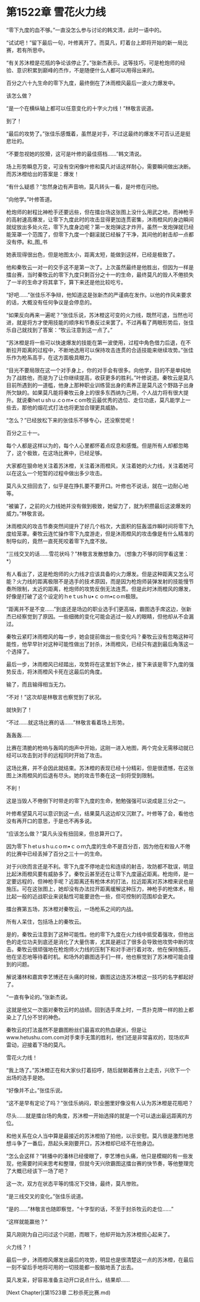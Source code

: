 # 第1522章 雪花火力线

“零下九度的血不够。”一直没怎么参与讨论的韩文清，此时一语中的。

“试试吧！”留下最后一句，叶修离开了。而莫凡，盯着台上即将开始的新一局比赛，若有所思中。

“有关苏沐橙是花瓶的争论该停止了。”张新杰表示。这等技巧，可是枪炮师的经验、意识积累到巅峰的杰作，不是随便什么人都可以用得出来的。

百分之六十九生命的零下九度，最终倒在了沐雨橙风最后一波火力爆发中。

该怎么做？

“是一个在横纵轴上都可以任意变化的十字火力线！”林敬言说道。

到了！

“最后的攻势了。”张佳乐感慨着，虽然是对手，不过这最终的爆发不可否认还是挺悲壮的。

“不要忽视她的狡猾，这可是叶修的最佳搭档……”韩文清说。

场上形势瞬息万变，可没有空闲像叶修和莫凡对话这样耐心，需要瞬间做出决断。而苏沐橙给出的答案是：爆发！

“有什么疑惑？”忽然身边有声音响，莫凡转头一看，是叶修在问他。

“向他学。”叶修答道。

枪炮师的射程比神枪手还要远些，但在擂台场这张图上没什么用武之地，而神枪手的高射速高爆发，让零下九度此时的攻击显得更加连贯密集，沐雨橙风的身边瞬间就绽放出多处火花，零下九度身边呢？第一发炮弹这才炸开。虽然一发炮弹就已经能笼罩一个范围了，但零下九度一个翻滚就已经躲了干净，其间他的射击却一点都没有停。和_图_书

她表现得很出色，但是地图太小，距离太短，能做到这样，已经是极致了。

他和秦牧云一对一的交手这不是第一次了。上次虽然最终是他胜出，但因为一样是擂台赛，当时秦牧云的零下九度只剩百分之十一的生命，最终莫凡的毁人不倦损失了一半的生命才将其拿下，算下来还是他比较吃亏。

“好吧……”张佳乐不争辩，他知道这是张新杰的严谨病在发作。以他的作风来要求的话，大概没有任何争议是会停息的。

“如果反向再来一遍呢？”张佳乐说，苏沐橙这可变的火力线，既然可退，当然也可进，就是将方才使用技能的顺序和节奏反过来罢了。不过再看了两眼形势后，张佳乐自己就找到了答案：“牧云注意到这一点了。”

“苏沐橙是将一些可以快速爆发的技能在第一波使用，过程中角色借力后退，在不断拉开距离的过程中，不断地选用可以保持攻击连贯的合适技能来继续攻势。”张佳乐作为枪系高手，在这方面极具眼力。

“目光不要局限在这一个对手身上，你的对手会有很多。向他学，目的不是单纯地为了战胜他，而是为了让你继续提高，收获更多的胜利。”叶修说道。秦牧云是莫凡目前所遇到的一道槛，他身上那种职业训练营出身的素养正是莫凡这个野路子出身所欠缺的。如果莫凡能将秦牧云身上的很多东西纳为己用，个人战力将有很大提升。就说秦hetｕshｕ.cｏm•ｃom牧云最优秀的选位、走位功底，莫凡能学上一些去，那他的烟花式打法也将更加合理更具威胁。

“怎么？”已经放松下来的张佳乐不够专心，还没察觉呢！

百分之三十一。

每个人都是这样以为的，每个人心里都怀着点叹息和感慨。但是所有人却都忽略了，这个极致，在这场比赛中，已经足够。

大家都在狠命地关注着苏沐橙，关注着沐雨橙风，关注着她的火力线，关注着她可以在这么一个短暂的过程中做出多少攻击。

莫凡头又扭回去了，似乎是在挣扎要不要开口。叶修也不说话，就在一边耐心地等。

“被骗了，之前的火力线她并没有做到极致，她留力了，就为积攒最后这波爆发的威力。”林敬言说。

沐雨橙风的攻击节奏突然间提升了好几个档次，大面积的狂轰滥炸瞬时间将零下九度给笼罩。秦牧云连忙操作零下九度游走，但是沐雨橙风的攻击像是有什么精准的制导似的，竟然一直死死咬着零下九度不放。

“三线交叉的话……雪花状吗？”林敬言发散想象力。（想象力不够的同学看这里：*）

有人看出了，这是枪炮师的火力线才应该具备的火力爆发。但是这种距离又怎么可能？火力线的距离极限不是选手的技术原因，而是因为枪炮师装弹发射的技能慢节奏所限制，太近的距离，枪炮师的攻势反倒无法连贯。但是此时沐雨橙风的爆发，好像是打破了这个设定的ｈeｔusｈu•ｃｏｍ•cｏm极限。

“距离并不是不变……”到底还是场边的职业选手们更高端，霸图选手席这边，张新杰已经察觉到了原因。一些细微的变化可能会逃过一般人的眼睛，但他却从不会漏过。

秦牧云紧盯沐雨橙风的每一步，她会提前做出一些变化吗？秦牧云没有忽略这种可能性，他早早针对这种可能性做出了封杀，沐雨橙风，已经只有退到最后角落这一个选择了。

最后一步，沐雨橙风已经踏出，攻势将在这里划下休止，接下来该是零下九度的强势反击，将沐雨橙风卡死在这最后的角度。

输了，而且输得相当无力。

“不对！”这次却是林敬言也察觉到了状况。

就快到了！

“不过……就这场比赛的话……”林敬言看着场上形势。

轰轰轰……

比赛在清脆的枪响与轰鸣的炮声中开始，这刚一进入地图，两个完全无需移动就已经可以攻击到对手的远程同时开始了攻击。

这场比赛，并不会因此就结束。苏沐橙的表现已经十分精彩，但是很遗憾，在这张图上沐雨橙风的后退有尽头。她的攻击节奏在这一刻将受到限制。

不利！

这是当毁人不倦倒下时带走的零下九度的生命，勉勉强强可以说成是三分之一。

叶修希望莫凡可以意识到这一点，结果莫凡这边却又沉默了。叶修等了会，看他也没有再开口的意思，于是也不再多说。

“应该怎么做？”莫凡头没有扭回来，但总算开口了。

因为零下ｈetｕsｈu.cｏm•ｃｏｍ九度的生命不是百分百，因为他在和毁人不倦的比赛中已经丢掉了百分之三十一的生命。

对于兴欣而言还是不利。零下九度不停地走位和连续的射击，攻防都不耽误，明显比起沐雨橙风要有威胁多了。秦牧云甚至还在让零下九度逼近距离。枪炮师，是一定要远程的，但神枪手呢？近距离还有枪体术的打法，拉近距离对苏沐橙来说也是施压。可在这张图上，她却没有办法拉开距离缓解这种压力，神枪手的枪体术，相比起一般的近战职业来说黏性可能要逊色一些，但可控制的范围却会更大。

擂台赛第五场，苏沐橙对秦牧云，一场枪系之间的内战。

所有人呆住，包括场上的秦牧云。

是的，秦牧云注意到了这种可能性。他的零下九度在火力线中抵受着强攻，但他出色的走位功夫到底还是消化了大量伤害，尤其是避过了很多会导致他攻势中断的攻击。秦牧云很顽强地在枪炮师火力线的压制下和对手进行着对攻，他在保持施压，他在坚忍地等待着时机。和场外的霸图选手们一样，他也察觉到了苏沐橙可能会撞到的问题。

解说潘林和嘉宾李艺博还在头痛的时候，霸图这边连苏沐橙这一技巧的名字都起好了。

“一直有争论的。”张新杰说。

这就是他又一次面对秦牧云时的战绩。回到选手席上时，一贯扑克牌一样的脸上都染上了几分不甘的神色。

秦牧云的打法虽然不是霸图粉丝们最喜欢的热血硬派，但是让www.hetushu.com.com对手束手无策的胜利，他们还是非常喜欢的，现场欢声雷动，迎接着下场的莫凡。

雪花火力线！

“我上场了。”苏沐橙正在和大家伙打着招呼，随后就朝着赛台上走去，兴欣下一个出场的选手是她。

“好像并不止。”张佳乐说。

“这不是早有定论了吗？”张佳乐纳闷，职业圈里好像没有人认为苏沐橙是花瓶吧？

尽头……就是擂台场的角度，苏沐橙一开始选择的就是一个可以退出最远距离的方位。

和他关系在众人当中算是最接近的苏沐橙拍了拍他，以示安慰。莫凡很是激烈地思想斗争了一番后，昂起头来刚要开口，苏沐橙却已经不在他身边。

“怎么会这样？”转播中的潘林已经傻眼了，李艺博也头痛，他只是模糊的有一些发现，他需要时间来思考和整理，但就今天兴欣霸图这擂台赛的快节奏，等他整理完了大概已经该下一场了吧？

这一次，双方在状态平等的情况下交锋，最终，莫凡惨败。

“是三线交叉的变化。”张佳乐说道。

“是的……”林敬言也随即察觉，“十字型的话，不至于封杀牧云的走位……”

“这样就能赢他？”

莫凡刚刚为自己问过这个问题，而眼下，他却开始为苏沐橙担心起来了。

火力线？！

最后一步，沐雨橙风爆发出最后的攻势，明显也是很清楚这一点的苏沐橙，在最后一刻不留后手地将可用的一切技能都一股脑地丢了出去。

莫凡发呆，好容易准备主动开口说点什么，结果却……



[Next Chapter](第1523章 二秒杀死比赛.md)